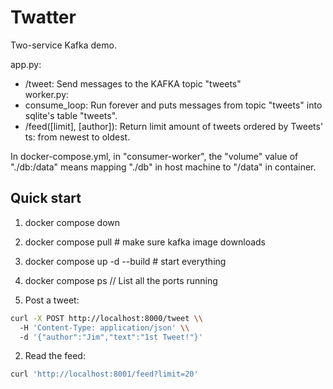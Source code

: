 # Twatter

Two-service Kafka demo.

app.py:  
- /tweet: Send messages to the KAFKA topic "tweets"  
worker.py:  
- consume_loop:  Run forever and puts messages from topic "tweets" into sqlite's table "tweets".  
- /feed([limit], [author]): Return limit amount of tweets ordered by Tweets' ts: from newest to oldest.  

In docker-compose.yml, in "consumer-worker", the "volume" value of "./db:/data" means mapping "./db" in host machine to "/data" in container.

## Quick start
1) docker compose down
2) docker compose pull           # make sure kafka image downloads
3) docker compose up -d --build  # start everything
4) docker compose ps  // List all the ports running
  
1) Post a tweet:
```bash
curl -X POST http://localhost:8000/tweet \\
  -H 'Content-Type: application/json' \\
  -d '{"author":"Jim","text":"1st Tweet!"}'
```
2) Read the feed:
```bash
curl 'http://localhost:8001/feed?limit=20'
```
